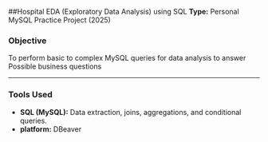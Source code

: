 ##Hospital EDA (Exploratory Data Analysis) using SQL
**Type:** Personal MySQL Practice Project (2025)

### Objective
To perform basic to complex MySQL queries for data analysis to answer Possible business questions 

---

### Tools Used
- **SQL (MySQL):** Data extraction, joins, aggregations, and conditional queries.
- **platform:** DBeaver
